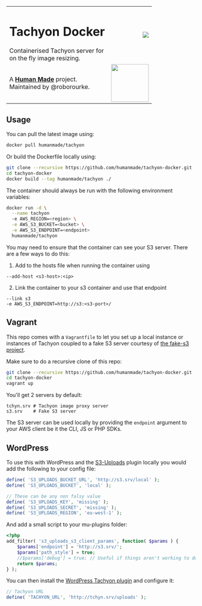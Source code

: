 <table width="100%">
	<tr>
		<td align="left" width="70">
			<h1>Tachyon Docker</h1>
			Containerised Tachyon server for on the fly image resizing.
		</td>
		<td align="right" width="30%">
			<a href="https://hub.docker.com/r/humanmade/tachyon"><img src="http://dockeri.co/image/humanmade/tachyon" /></a>
		</td>
	</tr>
	<tr>
		<td>
			A <strong><a href="https://hmn.md/">Human Made</a></strong> project. Maintained by @roborourke.
		</td>
		<td align="center">
			<img src="https://hmn.md/content/themes/hmnmd/assets/images/hm-logo.svg" width="100" />
		</td>
	</tr>
</table>

## Usage

You can pull the latest image using:

```sh
docker pull humanmade/tachyon
```

Or build the Dockerfile locally using:

```sh
git clone --recursive https://github.com/humanmade/tachyon-docker.git
cd tachyon-docker
docker build --tag humanmade/tachyon ./
```

The container should always be run with the following environment variables:

```sh
docker run -d \
  --name tachyon
  -e AWS_REGION=<region> \
  -e AWS_S3_BUCKET=<bucket> \
  -e AWS_S3_ENDPOINT=<endpoint>
  humanmade/tachyon
```

You may need to ensure that the container can see your S3 server. There
are a few ways to do this:

1. Add to the hosts file when running the container using
  ```
  --add-host <s3-host>:<ip>
  ```

2. Link the container to your s3 container and use that endpoint
  ```
  --link s3
  -e AWS_S3_ENDPOINT=http://s3:<s3-port>/
  ```

## Vagrant

This repo comes with a `Vagrantfile` to let you set up a local instance
or instances of Tachyon coupled to a fake S3 server courtesy of
[the fake-s3 project](https://github.com/jubos/fake-s3).

Make sure to do a recursive clone of this repo:

```sh
git clone --recursive https://github.com/humanmade/tachyon-docker.git
cd tachyon-docker
vagrant up
```

You'll get 2 servers by default:

```
tchyn.srv # Tachyon image proxy server
s3.srv    # Fake S3 server
```

The S3 server can be used locally by providing the `endpoint` argument
to your AWS client be it the CLI, JS or PHP SDKs.

## WordPress

To use this with WordPress and the
[S3-Uploads](https://github.com/humanmade/S3-Uploads) plugin locally you
would add the following to your config file:

```php
define( 'S3_UPLOADS_BUCKET_URL', 'http://s3.srv/local' );
define( 'S3_UPLOADS_BUCKET', 'local' );

// These can be any non falsy value
define( 'S3_UPLOADS_KEY', 'missing' );
define( 'S3_UPLOADS_SECRET', 'missing' );
define( 'S3_UPLOADS_REGION', 'eu-west-1' );
```

And add a small script to your mu-plugins folder:

```php
<?php
add_filter( 's3_uploads_s3_client_params', function( $params ) {
    $params['endpoint'] = 'http://s3.srv/';
    $params['path_style'] = true;
    //$params['debug'] = true; // Useful if things aren't working to double check IPs etc
    return $params;
} );
```

You can then install the
[WordPress Tachyon plugin](https://github.com/humanmade/tachyon-plugin)
and configure it:

```php
// Tachyon URL
define( 'TACHYON_URL', 'http://tchyn.srv/uploads' );
```
